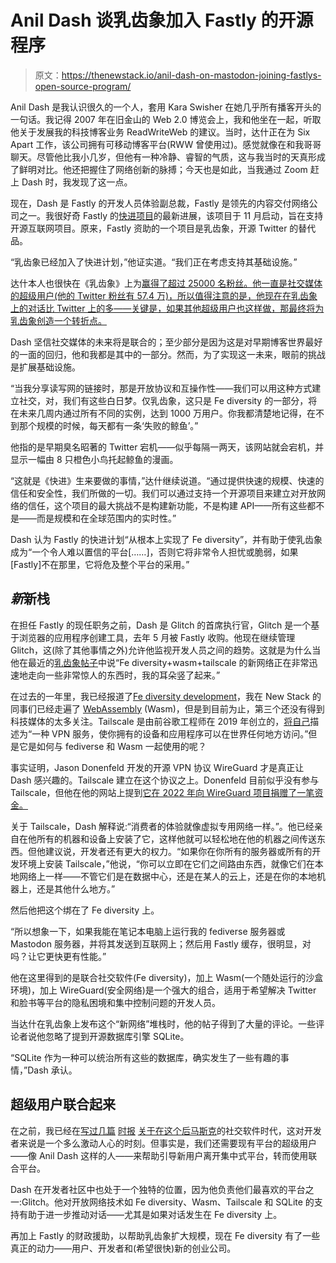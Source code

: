 # Anil Dash 谈乳齿象加入 Fastly 的开源程序

> 原文：<https://thenewstack.io/anil-dash-on-mastodon-joining-fastlys-open-source-program/>

Anil Dash 是我认识很久的一个人，套用 Kara Swisher 在她几乎所有播客开头的一句话。我记得 2007 年在旧金山的 Web 2.0 博览会上，我和他坐在一起，听取他关于发展我的科技博客业务 ReadWriteWeb 的建议。当时，达什正在为 Six Apart 工作，该公司拥有可移动博客平台(RWW 曾使用过)。感觉就像在和我哥哥聊天。尽管他比我小几岁，但他有一种冷静、睿智的气质，这与我当时的天真形成了鲜明对比。他还把握住了网络创新的脉搏；今天也是如此，当我通过 Zoom 赶上 Dash 时，我发现了这一点。

现在，Dash 是 Fastly 的开发人员体验副总裁，Fastly 是领先的内容交付网络公司之一。我很好奇 Fastly 的[快进项目](https://www.fastly.com/blog/fast-forward-lets-build-the-good-internet-together)的最新进展，该项目于 11 月启动，旨在支持开源互联网项目。原来，Fastly 资助的一个项目是乳齿象，开源 Twitter 的替代品。

“乳齿象已经加入了快进计划，”他证实道。“我们正在考虑支持其基础设施。”

达什本人也很快在《乳齿象》上为[赢得了超过 25000 名粉丝。他一直是社交媒体的超级用户(他的 Twitter 粉丝有 57.4 万)，所以值得注意的是，他现在在乳齿象上的对话比 Twitter 上的多——关键是，如果其他超级用户也这样做，那最终将为乳齿象创造一个转折点。](https://mastodon.social/@anildash@me.dm)

Dash 坚信社交媒体的未来将是联合的；至少部分是因为这是对早期博客世界最好的一面的回归，他和我都是其中的一部分。然而，为了实现这一未来，眼前的挑战是扩展基础设施。

“当我分享读写网的链接时，那是开放协议和互操作性——我们可以用这种方式建立社交，对，我们有这些白日梦。仅乳齿象，这只是 Fe diversity 的一部分，将在未来几周内通过所有不同的实例，达到 1000 万用户。你我都清楚地记得，在不到那个规模的时候，每天都有一条‘失败的鲸鱼’。”

他指的是早期臭名昭著的 Twitter 宕机——似乎每隔一两天，该网站就会宕机，并显示一幅由 8 只橙色小鸟托起鲸鱼的漫画。

“这就是《快进》生来要做的事情，”达什继续说道。“通过提供快速的规模、快速的信任和安全性，我们所做的一切。我们可以通过支持一个开源项目来建立对开放网络的信任，这个项目的最大挑战不是构建新功能，不是构建 API——所有这些都不是——而是规模和在全球范围内的实时性。”

Dash 认为 Fastly 的快进计划“从根本上实现了 Fe diversity”，并有助于使乳齿象成为“一个令人难以置信的平台[……]，否则它将非常令人担忧或脆弱，如果[Fastly]不在那里，它将危及整个平台的采用。”

## *新*新栈

在担任 Fastly 的现任职务之前，Dash 是 Glitch 的首席执行官，Glitch 是一个基于浏览器的应用程序创建工具，去年 5 月被 Fastly 收购。他现在继续管理 Glitch，这(除了其他事情之外)允许他监视开发人员之间的趋势。这就是为什么当他在最近的[乳齿象帖子](https://mastodon.social/@anildash@me.dm/109719178668601387)中说“Fe diversity+wasm+tailscale 的新网络正在非常迅速地走向一些非常惊人的东西时，我的耳朵竖了起来。”

在过去的一年里，我已经报道了[Fe diversity development](https://thenewstack.io/the-fediverse-points-to-our-social-media-future-post-musk/)，我在 New Stack 的同事们已经走遍了 [WebAssembly](https://thenewstack.io/what-is-webassembly/) (Wasm)，但是到目前为止，第三个还没有得到科技媒体的太多关注。Tailscale 是由前谷歌工程师在 2019 年创立的，[将自己](https://tailscale.com/kb/1151/what-is-tailscale/)描述为“一种 VPN 服务，使你拥有的设备和应用程序可以在世界任何地方访问。”但是它是如何与 fediverse 和 Wasm 一起使用的呢？

事实证明，Jason Donenfeld 开发的开源 VPN 协议 WireGuard 才是真正让 Dash 感兴趣的。Tailscale 建立在这个协议之上。Donenfeld 目前似乎没有参与 Tailscale，但他在他的网站上提到[它在 2022 年向 WireGuard 项目捐赠了一笔资金。](https://www.wireguard.com/donations/)

关于 Tailscale，Dash 解释说:“消费者的体验就像虚拟专用网络一样。”。他已经亲自在他所有的机器和设备上安装了它，这样他就可以轻松地在他的机器之间传送东西。但他建议说，开发者还有更大的权力。“如果你在你所有的服务器或所有的开发环境上安装 Tailscale，”他说，“你可以立即在它们之间路由东西，就像它们在本地网络上一样——不管它们是在数据中心，还是在某人的云上，还是在你的本地机器上，还是其他什么地方。”

然后他把这个绑在了 Fe diversity 上。

“所以想象一下，如果我能在笔记本电脑上运行我的 fediverse 服务器或 Mastodon 服务器，并将其发送到互联网上；然后用 Fastly 缓存，很明显，对吗？让它更快更有性能。”

他在这里得到的是联合社交软件(Fe diversity)，加上 Wasm(一个随处运行的沙盒环境)，加上 WireGuard(安全网络)是一个强大的组合，适用于希望解决 Twitter 和脸书等平台的隐私困境和集中控制问题的开发人员。

当达什在乳齿象上发布这个“新网络”堆栈时，他的帖子得到了大量的评论。一些评论者说他忽略了提到开源数据库引擎 SQLite。

“SQLite 作为一种可以统治所有这些的数据库，确实发生了一些有趣的事情，”Dash 承认。

## 超级用户联合起来

在之前，我已经在[写过几篇](https://thenewstack.io/the-creator-of-activitypub-on-whats-next-for-the-fediverse/) [时报](https://thenewstack.io/why-a-twitter-founding-engineer-is-now-all-in-on-mastodon/) [关于在这个](https://thenewstack.io/devs-are-excited-by-activitypub-open-protocol-for-mastodon/)[后马斯克](https://thenewstack.io/twitter-turmoil-we-need-an-open-protocol-for-public-discourse/)的社交软件时代，这对开发者来说是一个多么激动人心的时刻。但事实是，我们还需要现有平台的超级用户——像 Anil Dash 这样的人——来帮助引导新用户离开集中式平台，转而使用联合平台。

Dash 在开发者社区中也处于一个独特的位置，因为他负责他们最喜欢的平台之一:Glitch。他对开放网络技术如 Fe diversity、Wasm、Tailscale 和 SQLite 的支持有助于进一步推动对话——尤其是如果对话发生在 Fe diversity 上。

再加上 Fastly 的财政援助，以帮助乳齿象扩大规模，现在 Fe diversity 有了一些真正的动力——用户、开发者和(希望很快)新的创业公司。

<svg xmlns:xlink="http://www.w3.org/1999/xlink" viewBox="0 0 68 31" version="1.1"><title>Group</title> <desc>Created with Sketch.</desc></svg>